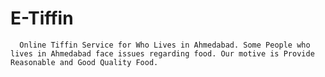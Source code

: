 # E-Tiffin

      Online Tiffin Service for Who Lives in Ahmedabad. Some People who lives in Ahmedabad face issues regarding food. Our motive is Provide Reasonable and Good Quality Food.
